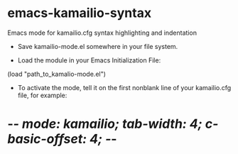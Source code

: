 # emacs-kamailio-syntax
Emacs mode for kamailio.cfg syntax highlighting and indentation

- Save kamailio-mode.el somewhere in your file system.

- Load the module in your Emacs Initialization File:

(load "path_to_kamalio-mode.el")

- To activate the mode, tell it on the first nonblank line of your
  kamailio.cfg file, for example:

# -*- mode: kamailio; tab-width: 4; c-basic-offset: 4; -*-
